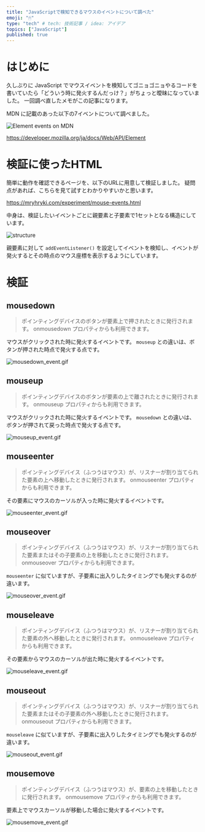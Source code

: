 ```yaml
---
title: "JavaScriptで検知できるマウスのイベントについて調べた"
emoji: "🖱"
type: "tech" # tech: 技術記事 / idea: アイデア
topics: ["JavaScript"]
published: true
---
```


# はじめに

久しぶりに JavaScript でマウスイベントを検知してゴニョゴニョやるコードを書いていたら「どういう時に発火するんだっけ？」がちょっと曖昧になっていました。
一回調べ直したメモがこの記事になります。

MDN に記載のあった以下の7イベントについて調べました。

![Element events on MDN](https://mryhryki.com/file/UT8nQgo1R1rcMZjQQqHDc_UJtfYDvUN_n7L6_4grA97J6od4.jpeg)

https://developer.mozilla.org/ja/docs/Web/API/Element

# 検証に使ったHTML

簡単に動作を確認できるページを、以下のURLに用意して検証しました。
疑問点があれば、こちらを見て試すとわかりやすいかと思います。

https://mryhryki.com/experiment/mouse-events.html

中身は、検証したいイベントごとに親要素と子要素で1セットとなる構造にしています。

![structure](https://mryhryki.com/file/UT8Ua-wzTRizEayMO2f62r2TecfSgP9b6kzV47hN4OdZ1yq8.jpeg)

親要素に対して `addEventListener()` を設定してイベントを検知し、イベントが発火するとその時点のマウス座標を表示するようにしています。

# 検証

## mousedown

> ポインティングデバイスのボタンが要素上で押されたときに発行されます。 onmousedown プロパティからも利用できます。

マウスがクリックされた時に発火するイベントです。
`mouseup` との違いは、ボタンが押された時点で発火する点です。

![mousedown_event.gif](https://mryhryki.com/file/UT8W2w1Benv9_i5N2fsnpl4SJmFpR9FfSvGX8FRCPAdO6Rsc.gif)

## mouseup

> ポインティングデバイスのボタンが要素の上で離されたときに発行されます。 onmouseup プロパティからも利用できます。

マウスがクリックされた時に発火するイベントです。
`mousedown` との違いは、ボタンが押されて戻った時点で発火する点です。

![mouseup_event.gif](https://mryhryki.com/file/UT8W2zncguXlppLVHKLMen5TgdqlNyDbiDZf_bAMMuSOAkDg.gif)

## mouseenter

> ポインティングデバイス（ふつうはマウス）が、リスナーが割り当てられた要素の上へ移動したときに発行されます。 onmouseenter プロパティからも利用できます。

その要素にマウスのカーソルが入った時に発火するイベントです。

![mouseenter_event.gif](https://mryhryki.com/file/UT8W2Nmq0k_X6cCH86JKEeNrGBfkABBrtyoS5fG_jxYQs5mY.gif)

## mouseover

> ポインティングデバイス（ふつうはマウス）が、リスナーが割り当てられた要素またはその子要素の上を移動したときに発行されます。 onmouseover プロパティからも利用できます。

`mouseenter` に似ていますが、子要素に出入りしたタイミングでも発火するのが違います。

![mouseover_event.gif](https://mryhryki.com/file/UT8W2AsHIcRAZ2wMXLKzDSR4YxFTMLGhcfwAZADBTfot53MI.gif)

## mouseleave

> ポインティングデバイス（ふつうはマウス）が、リスナーが割り当てられた要素の外へ移動したときに発行されます。 onmouseleave プロパティからも利用できます。

その要素からマウスのカーソルが出た時に発火するイベントです。

![mouseleave_event.gif](https://mryhryki.com/file/UT8W25s_LKPazsftsdEKtfUgqMyn-6rImbnMKSqZXgxWtvI8.gif)

## mouseout

> ポインティングデバイス（ふつうはマウス）が、リスナーが割り当てられた要素またはその子要素の外へ移動したときに発行されます。 onmouseout プロパティからも利用できます。

`mouseleave` に似ていますが、子要素に出入りしたタイミングでも発火するのが違います。

![mouseout_event.gif](https://mryhryki.com/file/UT8W2gQgWYNapdF1bANOO3neMBrUOn8hhcgbfiMJPM5WmfDw.gif)

## mousemove

> ポインティングデバイス（ふつうはマウス）が、要素の上を移動したときに発行されます。 onmousemove プロパティからも利用できます。

要素上でマウスカーソルが移動した場合に発火するイベントです。

![mousemove_event.gif](https://mryhryki.com/file/UT8W2YcIwavTkAHJmndmPRgp3Sgeew2igLPA8X4BlAgHcWCI.gif)

